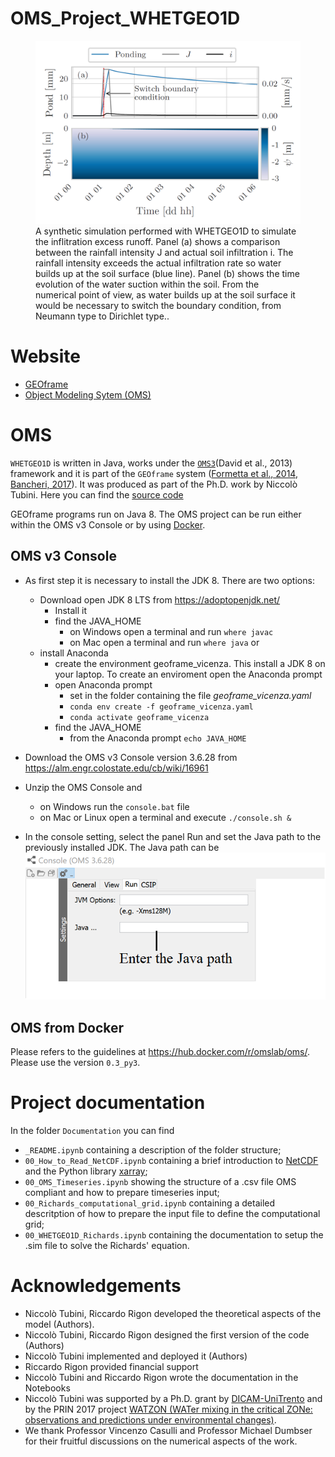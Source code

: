 # OMS_Project_WHETGEO1D

<figure>
    <img src="Documentation/Figures/Horton.PNG" width="600">
    <figcaption>A synthetic simulation performed with WHETGEO1D to simulate the inflitration excess runoff. Panel (a) shows a comparison between the rainfall intensity J and actual soil infiltration i. The rainfall intensity exceeds the
actual infiltration rate so water builds up at the soil surface (blue line). Panel (b) shows the time evolution of the water suction within the
soil. From the numerical point of view, as water builds up at the soil surface it would be necessary to switch the boundary condition, from
Neumann type to Dirichlet type..</figcaption>
</figure>

# Website
- [GEOframe](http://geoframe.blogspot.com/)
- [Object Modeling Sytem (OMS)](https://alm.engr.colostate.edu/cb/project/oms)

# OMS
`WHETGEO1D` is written in Java,  works under the [`OMS3`](https://abouthydrology.blogspot.com/2017/08/oms-3-essentials.html)(David et al., 2013) framework and it is part of the `GEOframe` system ([Formetta et al., 2014](https://doi.org/10.1016/j.envsoft.2014.01.019), [Bancheri, 2017](http://eprints-phd.biblio.unitn.it/2679/)). It was produced as part of the Ph.D. work by Niccolò Tubini.
Here you can find the [source code](https://github.com/geoframecomponents/WHETGEO-1D)

GEOframe programs run on Java 8. The OMS project can be run either within the OMS v3 Console or by using [Docker](https://hub.docker.com/r/omslab/oms/).

## OMS v3 Console
- As first step it is necessary to install the JDK 8. There are two options:
  - Download open JDK 8 LTS from https://adoptopenjdk.net/
    - Install it
    - find the JAVA_HOME
      - on Windows open a terminal and run `where javac`
      - on Mac open a terminal and run `where java`
  or
  - install Anaconda
    - create the environment geoframe_vicenza. This install a JDK 8 on your laptop. To create an enviroment open the Anaconda prompt
    - open Anaconda prompt
      - set in the folder containing the file *geoframe_vicenza.yaml*
      -  `conda env create -f geoframe_vicenza.yaml`
      -  `conda activate geoframe_vicenza`
    - find the JAVA_HOME
      - from the Anaconda prompt `echo JAVA_HOME`
    
- Download the OMS v3 Console version 3.6.28 from  https://alm.engr.colostate.edu/cb/wiki/16961
- Unzip the OMS Console and 
  - on Windows run the `console.bat` file
  - on Mac or Linux open a terminal and execute `./console.sh &`

- In the console setting, select the panel Run and set the Java path to the previously installed JDK. The Java path can be  
![Alt text](Documentation/Figures/java_path.png?raw=true "Title")

## OMS from Docker
Please refers to the guidelines at https://hub.docker.com/r/omslab/oms/. Please use the version `0.3_py3`.

# Project documentation
In the folder `Documentation` you can find
- `_README.ipynb` containing a description of the folder structure;
- `00_How_to_Read_NetCDF.ipynb` containing a brief introduction to [NetCDF](https://www.unidata.ucar.edu/software/netcdf/docs/index.html) and the Python library [xarray](http://xarray.pydata.org/en/stable/index.html);
- `00_OMS_Timeseries.ipynb` showing the structure of a .csv file OMS compliant and how to prepare timeseries input;
- `00_Richards_computational_grid.ipynb` containing a detailed descritption of how to prepare the input file to define the computational grid;
- `00_WHETGEO1D_Richards.ipynb` containing the documentation to setup the .sim file to solve the Richards' equation.

# Acknowledgements

-  Niccolò Tubini, Riccardo Rigon developed the theoretical aspects of the model (Authors). 
-  Niccolò Tubini, Riccardo Rigon designed the first version of the code (Authors)
-  Niccolò Tubini implemented and deployed it (Authors)
-  Riccardo Rigon provided financial support
-  Niccolò Tubini and Riccardo Rigon wrote the documentation in the Notebooks
-  Niccolò Tubini was supported by a Ph.D. grant by [DICAM-UniTrento](https://www.unitn.it/dricam/) and by the PRIN 2017 project [WATZON (WATer mixing in the critical ZONe: observations and predictions under environmental changes)](http://abouthydrology.blogspot.com/2019/06/the-watzon-project.html).
-  We thank Professor Vincenzo Casulli and Professor Michael Dumbser for their fruitful discussions on the numerical aspects of the work. 
